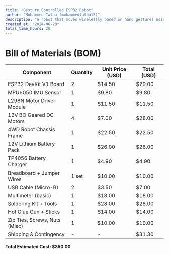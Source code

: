 ```yaml
---
title: "Gesture Controlled ESP32 Robot"
author: "Mohammed Talha (mohammedtalha15)"
description: "A robot that moves wirelessly based on hand gestures using ESP32 and ESP-NOW"
created_at: "2024-06-20"
total_time_hours: 20
---
```


# Bill of Materials (BOM)

| Component                    | Quantity | Unit Price (USD) | Total (USD) |
|-----------------------------|----------|------------------|-------------|
| ESP32 DevKit V1 Board       | 2        | $14.50           | $29.00      |
| MPU6050 IMU Sensor          | 1        | $9.80            | $9.80       |
| L298N Motor Driver Module   | 1        | $11.50           | $11.50      |
| 12V BO Geared DC Motors     | 4        | $7.00            | $28.00      |
| 4WD Robot Chassis Frame     | 1        | $22.50           | $22.50      |
| 12V Lithium Battery Pack    | 1        | $26.00           | $26.00      |
| TP4056 Battery Charger      | 1        | $4.90            | $4.90       |
| Breadboard + Jumper Wires   | 1 set    | $10.00           | $10.00      |
| USB Cable (Micro-B)         | 2        | $3.50            | $7.00       |
| Multimeter (basic)          | 1        | $18.00           | $18.00      |
| Soldering Kit + Tools       | 1        | $28.00           | $28.00      |
| Hot Glue Gun + Sticks       | 1        | $14.00           | $14.00      |
| Zip Ties, Screws, Nuts (Misc) | 1      | $10.00           | $10.00      |
| Shipping & Contingency      | -        | -                | $31.30      |

**Total Estimated Cost: $350.00**
